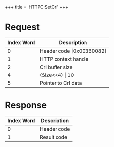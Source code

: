 +++
title = 'HTTPC:SetCrl'
+++

# Request

| Index Word | Description                |
|------------|----------------------------|
| 0          | Header code \[0x003B0082\] |
| 1          | HTTP context handle        |
| 2          | Crl buffer size            |
| 4          | (Size\<\<4) \| 10          |
| 5          | Pointer to Crl data        |

# Response

| Index Word | Description |
|------------|-------------|
| 0          | Header code |
| 1          | Result code |